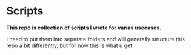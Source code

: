 # Scripts

__This repo is collection of scripts I wrote for varias usecases.__

I need to put them into seperate folders and will generally structure this repo a bit differently, but for now this is what u get.
